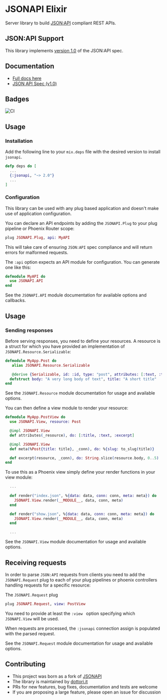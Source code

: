 # JSONAPI Elixir

Server library to build [JSON:API](http://jsonapi.org) compliant REST APIs.

## JSON:API Support

This library implements [version 1.0](https://jsonapi.org/format/1.0/) of the JSON:API spec.

## Documentation

- [Full docs here](https://hexdocs.pm/jsonapi)
- [JSON API Spec (v1.0)](https://jsonapi.org/format/1.0/)

## Badges

![CI](https://github.com/dottori-it/jsonapi/workflows/Continuous%20Integration/badge.svg)

## Usage

### Installation

Add the following line to your `mix.deps` file with the desired version to install `jsonapi`.

```elixir
defp deps do [
  ...
  {:jsonapi, "~> 2.0"}
  ...
]
```

### Configuration

This library can be used with any plug based application and doesn't make use of application configuration.

You can declare an API endpoints by adding the `JSONAPI.Plug` to your plug pipeline or Phoenix Router scope:

```elixir
plug JSONAPI.Plug, api: MyAPI
```

This will take care of ensuring `JSON:API` spec compliance and will return errors for malformed requests.

The `:api` option expects an API module for configuration. You can generate one like this:

```elixir
defmodule MyAPI do
  use JSONAPI.API
end
```

See the `JSONAPI.API` module documentation for available options and callbacks.

## Usage

### Sending responses

Before serving responses, you need to define your resources. A resource is a struct for which you
have provided an implementation of `JSONAPI.Resource.Serializable`:

```elixir
defmodule MyApp.Post do
   alias JSONAPI.Resource.Serializable

   @derive {Serializable, id: :id, type: "post", attributes: [:text, :title, :body]}
  defstruct body: "A very long body of text", title: "A short title"
end
```

See the `JSONAPI.Resource` module documentation for usage and available options.

You can then define a view module to render your resource:

```elixir
defmodule MyApp.PostView do
  use JSONAPI.View, resource: Post

  @impl JSONAPI.View
  def attributes(_resource), do: [:title, :text, :excerpt]

  @impl JSONAPI.View
  def meta(%Post{title: title}, _conn), do: %{slug: to_slug(title)}

  def excerpt(resource, _conn), do: String.slice(resource.body, 0..5)
end
```

To use this as a Phoenix view simply define your render functions in your view module:

```elixir
  ...
  
  def render("index.json", %{data: data, conn: conn, meta: meta}) do
    JSONAPI.View.render(__MODULE__, data, conn, meta)
  end

  def render("show.json", %{data: data, conn: conn, meta: meta}) do
    JSONAPI.View.render(__MODULE__, data, conn, meta)
  end

  ...
```

See the `JSONAPI.View` module documentation for usage and available options.


## Receiving requests

In order to parse `JSON:API` requests from clients you need to add the `JSONAPI.Request` plug
to each of your plug pipelines or phoenix controllers handling requests for a specific resource:

The `JSONAPI.Request` plug 

```elixir
plug JSONAPI.Request, view: PostView
```

You need to provide at least the `:view ` option specifying which `JSONAPI.View` will be used.

When requests are processed, the `:jsonapi` connection assign is populated with the parsed request.

See the `JSONAPI.Request` module documentation for usage and available options.

## Contributing

- This project was born as a fork of [JSONAPI](https://hexdocs.pm/jsonapi)
- The library is maintained by [dottori.it](http://github.com/dottori-it)
- PRs for new features, bug fixes, documentation and tests are welcome
- If you are proposing a large feature, please open an issue for discussion
